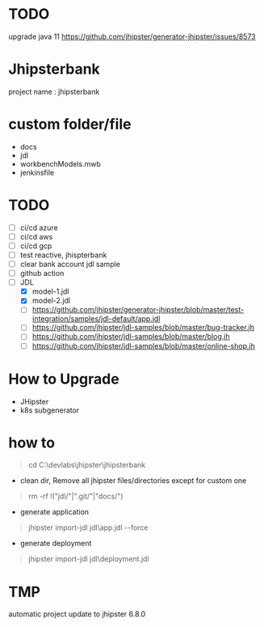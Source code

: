 # TODO

upgrade java 11
https://github.com/jhipster/generator-jhipster/issues/8573

# Jhipsterbank

project name : jhipsterbank

# custom folder/file
- docs
- jdl
- workbenchModels.mwb
- jenkinsfile

# TODO

- [ ] ci/cd azure
- [ ] ci/cd aws
- [ ] ci/cd gcp
- [ ] test reactive, jhispterbank
- [ ] clear bank account jdl sample
- [ ] github action
- [ ] JDL
	- [X] model-1.jdl
	- [X] model-2.jdl
	- [ ] https://github.com/jhipster/generator-jhipster/blob/master/test-integration/samples/jdl-default/app.jdl
	- [ ] https://github.com/jhipster/jdl-samples/blob/master/bug-tracker.jh
	- [ ] https://github.com/jhipster/jdl-samples/blob/master/blog.jh
	- [ ] https://github.com/jhipster/jdl-samples/blob/master/online-shop.jh

# How to Upgrade 

- JHipster
- k8s subgenerator

# how to

> cd C:\devlabs\jhipster\jhipsterbank

* clean dir, Remove all jhipster files/directories except for custom one

> rm -rf !("jdl/"|".git/"|"docs/") 


* generate application

> jhipster import-jdl jdl\app.jdl --force

* generate deployment


> jhipster import-jdl jdl\deployment.jdl

# TMP

automatic project update to jhipster 6.8.0
